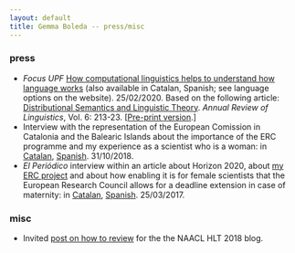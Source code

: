 ```yaml
---
layout: default
title: Gemma Boleda -- press/misc 
---
```


### press

- _Focus UPF_  [How computational linguistics helps to understand how language works](https://www.upf.edu/web/focus/inici/-/asset_publisher/HmdVwKrOeKpM/content/id/232783382/maximized) (also available in Catalan, Spanish; see language options on the website). 25/02/2020. Based on the following article: [Distributional Semantics and Linguistic Theory](http://www.annualreviews.org/eprint/49J5VEMAMTAXAHVCUVDF/full/10.1146/annurev-linguistics-011619-030303). _Annual Review of Linguistics_, Vol. 6: 213-23. [[Pre-print version](https://arxiv.org/pdf/1905.01896.pdf).]
- Interview with the representation of the European Comission in Catalonia and the Balearic Islands about the importance of the ERC programme and my experience as a scientist who is a woman: in [Catalan](https://ec.europa.eu/spain/barcelona/news/els-programes-de-la-ue-han-representat-un-salt-qualitatiu-en-la-recerca-que-es-pot-fer-europa_ca), [Spanish](https://ec.europa.eu/spain/barcelona/news/els-programes-de-la-ue-han-representat-un-salt-qualitatiu-en-la-recerca-que-es-pot-fer-europa_es). 31/10/2018.
- _El Periódico_ interview within an article about Horizon 2020, about [my ERC project](https://www.upf.edu/web/amore) and about how enabling it is for female scientists that the European Research Council allows for a deadline extension in case of maternity: in [Catalan](https://www.elperiodico.cat/ca/ciencia/20170325/tres-investigadors-que-treballen-projectes-innovadors-financats-ue-expliquen-les-seves-experiencies-5923169), [Spanish](https://www.elperiodico.com/es/ciencia/20170325/tres-investigadores-que-trabajan-proyectos-innovadores-financiados-ue-explican-sus-experiencias-5923169). 25/03/2017.

### misc

- Invited [post on how to review](https://naacl2018.wordpress.com/2018/01/04/reviewing-advice-by-gemma-boleda/) for the the NAACL HLT 2018 blog.

